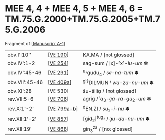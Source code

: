 # MEE 4, 4 + MEE 4, 5 + MEE 4, 6 = TM.75.G.2000+TM.75.G.2005+TM.75.G.2006

Fragment of [[Manuscript A-1]]

|                |             |                                                         |
| -------------- | ----------- | ------------------------------------------------------- |
| obv.I':10''    | [[VE 190]]  | KA.MA / [not glossed]                                   |
| obv.IV':1-2    | [[VE 254]]  | sag-sum / [x]-⸢x⸣-*lu-um* ✽                          |
| obv.IV':45-46  | [[VE 291]]  | <sup>u₂</sup>gudu<sub>4</sub> / *sa-na-tum* ✽          |
| obv.VII':45-46 | [[VE 409a]] | <sup>giš</sup>DILMUN / *wa-za-nu-um* ✽                 |
| obv.XI':28     | [[VE 530]]  | šu-šilig / [not glossed]                                |
| rev.VII:5-6    | [[VE 706]]  | agrig / ʾ*a*<sub>3</sub>-*ga-ra-gu*<sub>2</sub>-*um* ✽ |
| rev.X:1'-2'    | [[VE 799a-b]] | <sup>d</sup>EN.ZI / *su*<sub>2</sub>-*i-nu* ✽      |
| rev.XII:1'-2'  | [[VE 857]]    | [gid<sub>2</sub>]<sup>tug₂</sup> / *gu-da-nu-um* ✽ |
| rev.XII:19'    | [[VE 868]]    | gin<sub>3</sub><sup>za</sup> / [not glossed]        |

[//begin]: # "Autogenerated link references for markdown compatibility"
[Manuscript A-1]: <Manuscript A-1> "Manuscript A-1"
[VE 190]: <VE 190> "VE 190"
[VE 254]: <VE 254> "VE 254"
[VE 291]: <VE 291> "VE 291"
[VE 409a]: <VE 409a> "VE 409a"
[VE 530]: <VE 530> "VE 530"
[VE 706]: <VE 706> "VE 706"
[VE 799a-b]: <VE 799a-b> "VE 799a-b"
[VE 857]: <VE 857> "VE 857"
[VE 868]: <VE 868> "VE 868"
[//end]: # "Autogenerated link references"